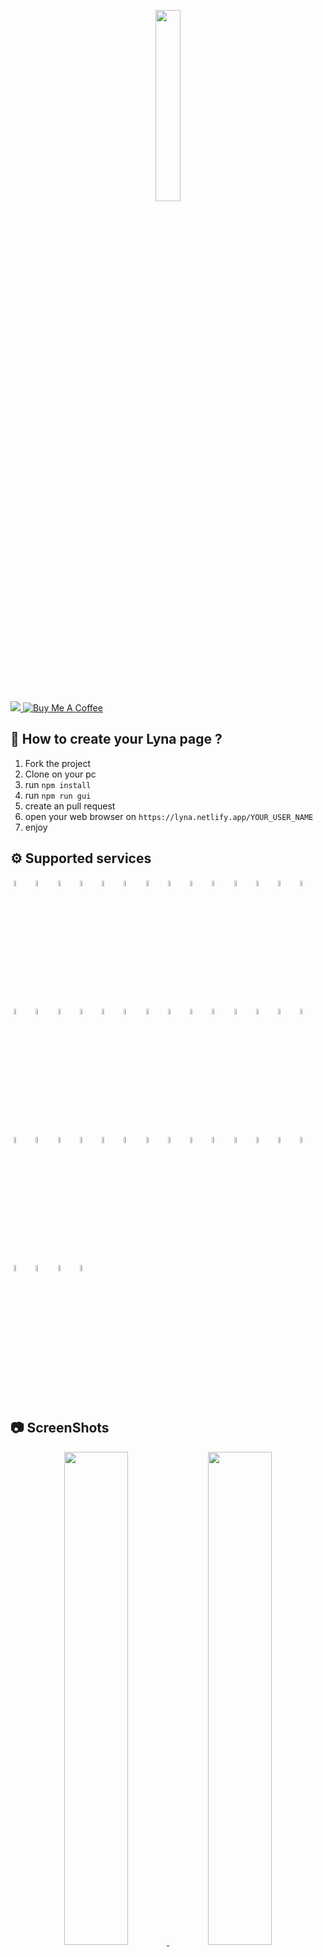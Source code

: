 <html><head></head><body><p align="center">
<a href="https://lyna.netlify.app/">
    <img src="img/assets/lyna.png" width="28%">
</a>
</p><p>
<a href="https://lyna.netlify.app/">
    <img src="https://api.netlify.com/api/v1/badges/d5847749-1cda-4d52-9efa-110b78b5515d/deploy-status">
</a>
<a href="https://buymeacoffee.com/taistudio" target="_blank"><img src="https://www.buymeacoffee.com/assets/img/custom_images/yellow_img.png" alt="Buy Me A Coffee"></a>

## 📝 How to create your Lyna page ?

1. Fork the project
2. Clone on your pc
3. run `npm install`
4. run `npm run gui`
5. create an pull request
6. open your web browser on `https://lyna.netlify.app/YOUR_USER_NAME`
7. enjoy

## ⚙️ Supported services

</p><div class="services"><img src="img/services/amazon.png" width="5%" style="margin: 1%;" title="amazon"><img src="img/services/applemusic.png" width="5%" style="margin: 1%;" title="applemusic"><img src="img/services/bandcamp.png" width="5%" style="margin: 1%;" title="bandcamp"><img src="img/services/bigcommerce.png" width="5%" style="margin: 1%;" title="bigcommerce"><img src="img/services/bitbucket.png" width="5%" style="margin: 1%;" title="bitbucket"><img src="img/services/booking.png" width="5%" style="margin: 1%;" title="booking"><img src="img/services/buymeacoffee.png" width="5%" style="margin: 1%;" title="buymeacoffee"><img src="img/services/deezer.png" width="5%" style="margin: 1%;" title="deezer"><img src="img/services/discord.png" width="5%" style="margin: 1%;" title="discord"><img src="img/services/ebay.png" width="5%" style="margin: 1%;" title="ebay"><img src="img/services/epicgame.png" width="5%" style="margin: 1%;" title="epicgame"><img src="img/services/etsy.png" width="5%" style="margin: 1%;" title="etsy"><img src="img/services/facebook.png" width="5%" style="margin: 1%;" title="facebook"><img src="img/services/gamejolt.png" width="5%" style="margin: 1%;" title="gamejolt"><img src="img/services/github.png" width="5%" style="margin: 1%;" title="github"><img src="img/services/gitlab.png" width="5%" style="margin: 1%;" title="gitlab"><img src="img/services/glassdoor.png" width="5%" style="margin: 1%;" title="glassdoor"><img src="img/services/instagram.png" width="5%" style="margin: 1%;" title="instagram"><img src="img/services/instantgaming.png" width="5%" style="margin: 1%;" title="instantgaming"><img src="img/services/internet.png" width="5%" style="margin: 1%;" title="internet"><img src="img/services/itchio.png" width="5%" style="margin: 1%;" title="itchio"><img src="img/services/keakr.png" width="5%" style="margin: 1%;" title="keakr"><img src="img/services/linkedIn.png" width="5%" style="margin: 1%;" title="linkedIn"><img src="img/services/lyna.png" width="5%" style="margin: 1%;" title="lyna"><img src="img/services/mailto.png" width="5%" style="margin: 1%;" title="mailto"><img src="img/services/malt.png" width="5%" style="margin: 1%;" title="malt"><img src="img/services/patreon.png" width="5%" style="margin: 1%;" title="patreon"><img src="img/services/paypal.png" width="5%" style="margin: 1%;" title="paypal"><img src="img/services/reddit.png" width="5%" style="margin: 1%;" title="reddit"><img src="img/services/snapchat.png" width="5%" style="margin: 1%;" title="snapchat"><img src="img/services/soundcloud.png" width="5%" style="margin: 1%;" title="soundcloud"><img src="img/services/spotify.png" width="5%" style="margin: 1%;" title="spotify"><img src="img/services/spreadshirt.png" width="5%" style="margin: 1%;" title="spreadshirt"><img src="img/services/stackoverflow.png" width="5%" style="margin: 1%;" title="stackoverflow"><img src="img/services/steam.png" width="5%" style="margin: 1%;" title="steam"><img src="img/services/streamelements.png" width="5%" style="margin: 1%;" title="streamelements"><img src="img/services/streamlabs.png" width="5%" style="margin: 1%;" title="streamlabs"><img src="img/services/tiktok.png" width="5%" style="margin: 1%;" title="tiktok"><img src="img/services/tipeee.png" width="5%" style="margin: 1%;" title="tipeee"><img src="img/services/trustpilot.png" width="5%" style="margin: 1%;" title="trustpilot"><img src="img/services/twitch.png" width="5%" style="margin: 1%;" title="twitch"><img src="img/services/twitter.png" width="5%" style="margin: 1%;" title="twitter"><img src="img/services/ulule.png" width="5%" style="margin: 1%;" title="ulule"><img src="img/services/utip.png" width="5%" style="margin: 1%;" title="utip"><img src="img/services/yahoo.png.crdownload" width="5%" style="margin: 1%;" title="yahoo.crdownload"><img src="img/services/youtube.png" width="5%" style="margin: 1%;" title="youtube"></div>
<br>

## 📷 ScreenShots
<p align="center">
    <a href="https://lyna.netlify.app/taistudio">
        <img src="https://raw.githubusercontent.com/TaiStudio/Lyna/main/img/assets/taistudio.png" width="45%">
    </a>
    <a href="https://lyna.netlify.app/potion">
        <img src="https://raw.githubusercontent.com/TaiStudio/Lyna/main/img/assets/potion.png" width="45%">
    </a>
    <a href="https://lyna.netlify.app/">
        <img src="https://raw.githubusercontent.com/TaiStudio/Lyna/main/img/assets/Lyna demo.PNG" width="45%">
    </a>
    <a href="https://lyna.netlify.app/les-autodidactes">
        <img src="https://raw.githubusercontent.com/TaiStudio/Lyna/main/img/assets/les-autodidactes.PNG" width="45%">
    </a>
</p></body></html>